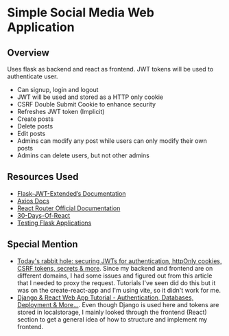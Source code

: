 # Simple Social Media Web Application

## Overview
Uses flask as backend and react as frontend. JWT tokens will be used to authenticate user.
- Can signup, login and logout
- JWT will be used and stored as a HTTP only cookie
- CSRF Double Submit Cookie to enhance security
- Refreshes JWT token (Implicit) 
- Create posts
- Delete posts
- Edit posts
- Admins can modify any post while users can only modify their own posts
- Admins can delete users, but not other admins

## Resources Used
- [Flask-JWT-Extended’s Documentation](https://flask-jwt-extended.readthedocs.io/en/stable/)
- [Axios Docs](https://axios-http.com/docs/intro)
- [React Router Official Documentation](https://reactrouter.com/home)
- [30-Days-Of-React](https://github.com/Asabeneh/30-Days-Of-React/blob/master/01_Day_JavaScript_Refresher/01_javascript_refresher.md)
- [Testing Flask Applications](https://flask.palletsprojects.com/en/stable/testing/)

## Special Mention
- [Today's rabbit hole: securing JWTs for authentication, httpOnly cookies, CSRF tokens, secrets & more](https://dev.to/petrussola/today-s-rabbit-hole-jwts-in-httponly-cookies-csrf-tokens-secrets-more-1jbp). Since my backend and frontend are on different domains, I had some issues and figured out from this article that I needed to proxy the request. Tutorials I've seen did do this but it was on the create-react-app and I'm using vite, so it didn't work for me.
- [Django & React Web App Tutorial - Authentication, Databases, Deployment & More...](https://www.youtube.com/watch?v=c-QsfbznSXI). Even though Django is used here and tokens are stored in localstorage, I mainly looked through the frontend (React) section to get a general idea of how to structure and implement my frontend.